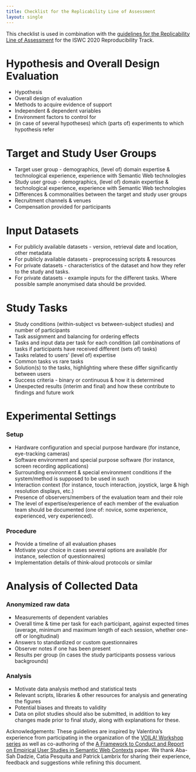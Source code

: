 ```yaml
---
title: Checklist for the Replicability Line of Assessment
layout: single
---
```


This checklist is used in combination with the [guidelines for the Replicability Line of Assessment](./index.md) for the ISWC 2020 Reproducibility Track.

# Hypothesis and Overall Design Evaluation
- Hypothesis
- Overall design of evaluation
- Methods to acquire evidence of support 
- Independent & dependent variables
- Environment factors to control for
- (in case of several hypotheses) which (parts of) experiments to which hypothesis refer

# Target and Study User Groups
- Target user group - demographics, (level of) domain expertise & technological experience, experience with Semantic Web technologies
- Study user group - demographics, (level of) domain expertise & technological experience, experience with Semantic Web technologies
- Differences & commonalities between the target and study user groups
- Recruitment channels & venues
- Compensation provided for participants

# Input Datasets
- For publicly available datasets - version, retrieval date and location, other metadata
- For publicly available datasets - preprocessing scripts & resources
- For private datasets - characteristics of the dataset and how they refer to the study and tasks. 
- For private datasets - example inputs for the different tasks. Where possible sample anonymised data should be provided.

# Study Tasks
- Study conditions (within-subject vs between-subject studies) and number of participants
- Task assignment and balancing for ordering effects
- Tasks and input data per task for each condition (all combinations of tasks if participants have received different (sets of) tasks)
- Tasks related to users’ (level of) expertise
- Common tasks vs rare tasks
- Solution(s) to the tasks, highlighting where these differ significantly between users
- Success criteria - binary or continuous & how it is determined
- Unexpected results (interim and final) and how these contribute to findings and future work

# Experimental Settings
### Setup
- Hardware configuration and special purpose hardware (for instance, eye-tracking cameras)
- Software environment and special purpose software (for instance, screen recording applications)
- Surrounding environment & special environment conditions if the system/method is supposed to be used in such
- Interaction context (for instance, touch interaction, joystick, large & high resolution displays, etc.)
- Presence of observers/members of the evaluation team and their role
- The level of expertise/experience of each member of the evaluation team should be documented (one of: novice, some experience, experienced, very experienced).

### Procedure
- Provide a timeline of all evaluation phases
- Motivate your choice in cases several options are available (for instance, selection of questionnaires)
- Implementation details of think-aloud protocols or similar

# Analysis of Collected Data
### Anonymized raw data
- Measurements of dependent variables
- Overall time & time per task for each participant, against expected times (average, minimum and maximum length of each session, whether one-off or longitudinal)
- Answers to standardized or custom questionnaires
- Observer notes if one has been present
- Results per group (in cases the study participants possess various backgrounds)

### Analysis
- Motivate data analysis method and statistical tests
- Relevant scripts, libraries & other resources for analysis and generating the figures
- Potential biases and threats to validity
- Data on pilot studies should also be submitted, in addition to key changes made prior to final study, along with explanations for these.

Acknowledgements: These guidelines are inspired by Valentina’s experience from participating in the organization of the [VOILA! Workshop series](http://voila.visualdataweb.org/) as well as co-authoring of the [A Framework to Conduct and Report on Empirical User Studies in Semantic Web Contexts](http://www.diva-portal.org/smash/get/diva2:1261778/FULLTEXT01.pdf) paper. We thank Aba-Sah Dadzie, Catia Pesquita and Patrick Lambrix for sharing their experience, feedback and suggestions while refining this document.
